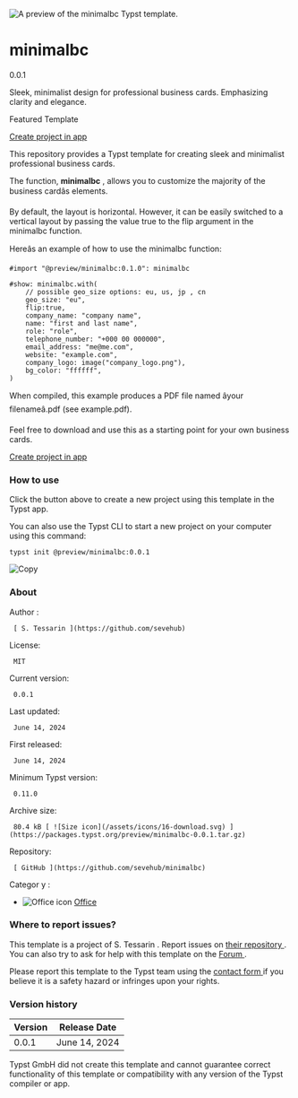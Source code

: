 ![A preview of the minimalbc Typst
template.](https://packages.typst.org/preview/thumbnails/minimalbc-0.0.1-small.webp)

#  minimalbc

0.0.1

Sleek, minimalist design for professional business cards. Emphasizing clarity
and elegance.

Featured  Template

[ Create project in app ](/app?template=minimalbc&version=0.0.1)

This repository provides a Typst template for creating sleek and minimalist
professional business cards.

The function, **minimalbc** , allows you to customize the majority of the
business cardâs elements.

By default, the layout is horizontal. However, it can be easily switched to a
vertical layout by passing the value true to the flip argument in the
minimalbc function.

Hereâs an example of how to use the minimalbc function:

    
    
    #import "@preview/minimalbc:0.1.0": minimalbc
    
    #show: minimalbc.with(
        // possible geo_size options: eu, us, jp , cn
        geo_size: "eu",
        flip:true,
        company_name: "company name",
        name: "first and last name",
        role: "role",
        telephone_number: "+000 00 000000",
        email_address: "me@me.com",
        website: "example.com",
        company_logo: image("company_logo.png"),
        bg_color: "ffffff",
    )
    
    
    

When compiled, this example produces a PDF file named âyour filenameâ.pdf
(see example.pdf).

Feel free to download and use this as a starting point for your own business
cards.

[ Create project in app ](/app?template=minimalbc&version=0.0.1)

###  How to use

Click the button above to create a new project using this template in the
Typst app.

You can also use the Typst CLI to start a new project on your computer using
this command:

    
    
    typst init @preview/minimalbc:0.0.1

![Copy](/assets/icons/16-copy.svg)

###  About

Author  :

     [ S. Tessarin ](https://github.com/sevehub)
License:

     MIT 
Current version:

     0.0.1 
Last updated:

     June 14, 2024 
First released:

     June 14, 2024 
Minimum Typst version:

     0.11.0 
Archive size:

     80.4 kB [ ![Size icon](/assets/icons/16-download.svg) ](https://packages.typst.org/preview/minimalbc-0.0.1.tar.gz)
Repository:

     [ GitHub ](https://github.com/sevehub/minimalbc)
Categor  y  :

    

  * ![Office icon](/assets/icons/16-envelope.svg) [ Office ](https://typst.app/universe/search/?category=office)

###  Where to report issues?

This  template  is a project of  S. Tessarin  .  Report issues on  [ their
repository ](https://github.com/sevehub/minimalbc) .  You can also try to ask
for help with this  template  on the  [ Forum ](https://forum.typst.app) .

Please report this  template  to the Typst team using the  [ contact form
](https://typst.app/contact) if you believe it is a safety hazard or infringes
upon your rights.

###  Version history

Version  |  Release Date   
---|---  
0.0.1  |  June 14, 2024   
  
Typst GmbH did not create this  template  and cannot guarantee correct
functionality of this  template  or compatibility with any version of the
Typst compiler or app.

